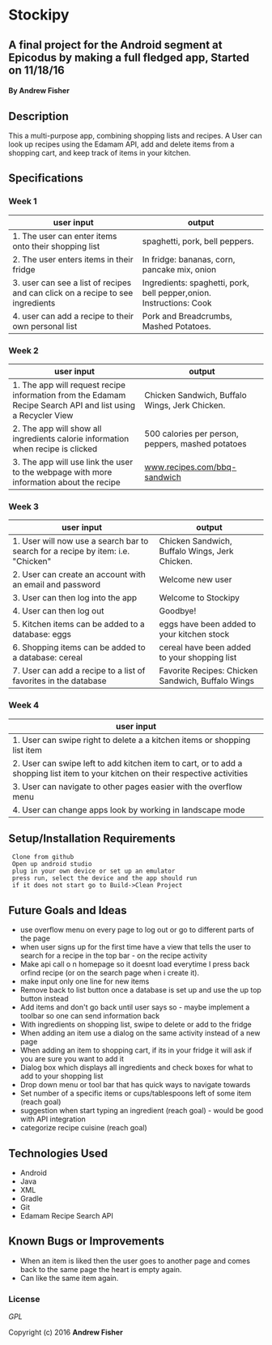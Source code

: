# Stockipy

## A final project for the Android segment at Epicodus by making a full fledged app, Started on 11/18/16

#### By **Andrew Fisher**

## Description
This a multi-purpose app, combining shopping lists and recipes. A User can look up recipes using the Edamam API, add and delete items from a shopping cart, and keep track of items in your kitchen.
## Specifications



### Week 1



|user input                | output
|------------------------- | -------------
|1. The user can enter items onto their shopping list| spaghetti, pork, bell peppers.
|2. The user enters items in their fridge| In fridge: bananas, corn, pancake mix, onion
|3. user can see a list of recipes and can click on a recipe to see ingredients| Ingredients: spaghetti, pork, bell pepper,onion. Instructions: Cook
|4. user can add a recipe to their own personal list | Pork and Breadcrumbs, Mashed Potatoes.

### Week 2

|user input                | output
|------------------------- | -------------
|1. The app will request recipe information from the Edamam Recipe Search API and list using a Recycler View| Chicken Sandwich, Buffalo Wings, Jerk Chicken.
|2. The app will show all ingredients calorie information when recipe is clicked| 500 calories per person, peppers, mashed potatoes
|3. The app will use link the user to the webpage with more information about the recipe| www.recipes.com/bbq-sandwich

### Week 3

|user input                | output
|------------------------- | -------------
|1. User will now use a search bar to search for a recipe by item: i.e. "Chicken"| Chicken Sandwich, Buffalo Wings, Jerk Chicken.
|2. User can create an account with an email and password | Welcome new user
|3. User can then log into the app| Welcome to Stockipy
|4. User can then log out| Goodbye!
|5. Kitchen items can be added to a database: eggs | eggs have been added to your kitchen stock
|6. Shopping items can be added to a database: cereal | cereal have been added to your shopping list
|7. User can add a recipe to a list of favorites in the database | Favorite Recipes: Chicken Sandwich, Buffalo Wings

### Week 4

|user input                |
|------------------------- |
|1. User can swipe right to delete a a kitchen items or shopping list item|
|2. User can swipe left to add kitchen item to cart, or to add a shopping list item to your kitchen on their respective activities |
|3. User can navigate to other pages easier with the overflow menu|
|4. User can change apps look by working in landscape mode|


## Setup/Installation Requirements

```
 Clone from github
 Open up android studio
 plug in your own device or set up an emulator
 press run, select the device and the app should run
 if it does not start go to Build->Clean Project
```


## Future Goals and Ideas
* use overflow menu on every page to log out or go to different parts of the page
* when user signs up for the first time have a view that tells the user to search for a recipe in the top bar - on the recipe activity
* Make api call o n homepage so it doesnt load everytime I press back orfind recipe (or on the search page when i create it).
* make input only one line for new items
* Remove back to list button once a database is set up and use the up top button instead
* Add items and don't go back until user says so - maybe implement a toolbar so one can send information back
* With ingredients on shopping list, swipe to delete or add to the fridge
* When adding an item use a dialog on the same activity instead of a new page
* When adding an item to shopping cart, if its in your fridge it will ask if you are sure you want to add it
* Dialog box which displays all ingredients and check boxes for what to add to your shopping list
* Drop down menu or tool bar that has quick ways to navigate towards
* Set number of a specific items or cups/tablespoons left of some item (reach goal)
* suggestion when start typing an ingredient (reach goal) - would be good with API integration
* categorize recipe cuisine (reach goal)



## Technologies Used

* Android
* Java
* XML
* Gradle
* Git
* Edamam Recipe Search API


## Known Bugs or Improvements
* When an item is liked then the user goes to another page and comes back to the same page the heart is empty again.
* Can like the same item again.

### License

*GPL*

Copyright (c) 2016 **Andrew Fisher**
